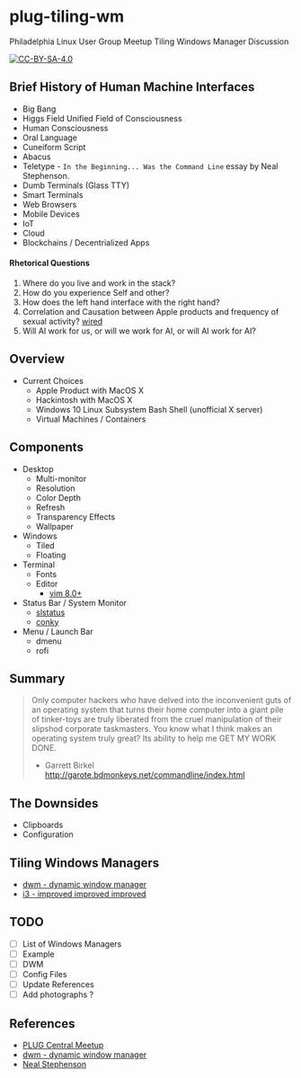 plug-tiling-wm
===
Philadelphia Linux User Group Meetup Tiling Windows Manager Discussion

[![CC-BY-SA-4.0](https://licensebuttons.net/l/by-sa/4.0/88x31.png)](https://creativecommons.org/licenses/by-sa/4.0/legalcode)

## Brief History of Human Machine Interfaces
* Big Bang
* Higgs Field Unified Field of Consciousness
* Human Consciousness
* Oral Language
* Cuneiform Script
* Abacus
* Teletype - `In the Beginning... Was the Command Line` essay by Neal Stephenson.
* Dumb Terminals (Glass TTY)
* Smart Terminals
* Web Browsers
* Mobile Devices
* IoT
* Cloud
* Blockchains / Decentrialized Apps

#### Rhetorical Questions
1. Where do you live and work in the stack?
1. How do you experience Self and other?
1. How does the left hand interface with the right hand?
1. Correlation and Causation between Apple products and frequency of sexual activity? [wired](https://www.wired.com/2010/08/gadget-sex/)
1. Will AI work for us, or will we work for AI, or will AI work for AI?

## Overview
* Current Choices
  - Apple Product with MacOS X
  - Hackintosh with MacOS X
  - Windows 10 Linux Subsystem Bash Shell (unofficial X server)
  - Virtual Machines / Containers

## Components
* Desktop
  - Multi-monitor
  - Resolution
  - Color Depth
  - Refresh
  - Transparency Effects
  - Wallpaper
* Windows
  - Tiled
  - Floating
* Terminal
  - Fonts
  - Editor
    + [vim 8.0+](https://github.com/vim/vim)
* Status Bar / System Monitor
  - [slstatus](https://github.com/drkhsh/slstatus)
  - [conky](https://github.com/brndnmtthws/conky)
* Menu / Launch Bar
  - dmenu
  - rofi

## Summary
> Only computer hackers who have delved into the inconvenient guts of
> an operating system that turns their home computer into a giant pile
> of tinker-toys are truly liberated from the cruel manipulation of their
> slipshod corporate taskmasters. You know what I think makes an operating
> system truly great? Its ability to help me GET MY WORK DONE.
> - Garrett Birkel http://garote.bdmonkeys.net/commandline/index.html

## The Downsides
* Clipboards
* Configuration

## Tiling Windows Managers
* [dwm - dynamic window manager](https://dwm.suckless.org/)
* [i3 - improved improved improved]()

## TODO
- [ ] List of Windows Managers
- [ ] Example
- [ ] DWM
- [ ] Config Files
- [ ] Update References
- [ ] Add photographs ?

## References
* [PLUG Central Meetup](https://www.meetup.com/Philadelphia-Linux-User-Group-Meetup/events/244971579/)
* [dwm - dynamic window manager](https://dwm.suckless.org/)
* [Neal Stephenson](https://en.wikipedia.org/wiki/In_the_Beginning..._Was_the_Command_Line)
